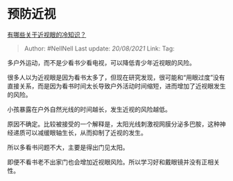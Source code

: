 # 预防近视
[有哪些关于近视眼的冷知识？](https://www.zhihu.com/question/437446126/answer/1681953604)

> Author: #NellNell 
> Last update: *20/08/2021* 
> Link:
> Tag: 

多户外运动，而不是少看书少看电视，可以降低青少年近视眼的风险。

很多人以为近视眼是因为看书太多了，但现在研究发现，很可能和“用眼过度”没有直接关系，而是因为看书时间太长导致户外活动时间缩短，进而增加了近视眼发生的风险。

小孩暴露在户外自然光线的时间越长，发生近视的风险越低。

原因不确定。比较被接受的一个解释是，太阳光线刺激视网膜分泌多巴胺，这种神经递质可以减缓眼轴生长，从而抑制了近视的发生。

所以多看书问题不大，主要是得出门见太阳。

即便不看书老不出家门也会增加近视眼风险。所以学习好和戴眼镜并没有正相关性。

  
  


